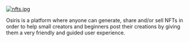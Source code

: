 [![nfts.jpg](https://i.postimg.cc/T1Fm0cbV/red.jpg)](https://postimg.cc/2LdV8h2y)

Osiris is a platform where anyone can generate, share and/or sell NFTs in order to help small creators and beginners post their creations by giving them a very friendly and guided user experience.
